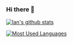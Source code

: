 ### Hi there 👋

<!--
**ianpara/ianpara** is a ✨ _special_ ✨ repository because its `README.md` (this file) appears on your GitHub profile.

Here are some ideas to get you started:

- 🔭 I’m currently working on ...
- 🌱 I’m currently learning ...
- 👯 I’m looking to collaborate on ...
- 🤔 I’m looking for help with ...
- 💬 Ask me about ...
- 📫 How to reach me: ...
- 😄 Pronouns: ...
- ⚡ Fun fact: ...
-->

[![Ian's github stats](https://github-readme-stats.vercel.app/api?username=ianpara&hide=stars&count_private=true&show_icons=true&theme=github_dark&hide_rank=true)](https://github.com/anuraghazra/github-readme-stats)

[![Most Used Languages](https://github-readme-stats.vercel.app/api/top-langs/?username=ianpara&layout=compact&theme=github_dark)](https://github.com/anuraghazra/github-readme-stats)
